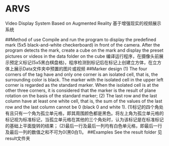 # ARVS
Video Display System Based on Augmented Reality
基于增强现实的视频展示系统

##Method of use
Compile and run the program to display the predefined mark (5x5 black-and-white checkerboard) in front of the camera. After the program detects the mark, create a cube on the mark and display the preset pictures or videos in the data folder on the cube
编译运行程序，在摄像头前展示预定义标记(5x5黑白棋盘格)，程序检测到标记后在标记上创建立方体，在立方体上展示Data文件夹中预置的图片或视频
##Marker design
(1) The four corners of the tag have and only one corner is an isolated cell, that is, the surrounding color is black. The marker with the isolated cell in the upper left corner is regarded as the standard marker. When the isolated cell is at the other three corners, it is considered that the marker is the result of plane rotation on the basis of the standard marker;
(2) The last row and the last column have at least one white cell, that is, the sum of the values of the last row and the last column cannot be 0 (black 0 and white 1).
(1)标记的四个角处有且只有一个角为孤立单元格，即其周围颜色都是黑色。将左上角为孤立单元格的标记视为标准标记，当孤立单元格在其他的三个角处时，认为该标记是在标准标记的基础上平面旋转的结果；
(2)最后一行及最后一列均有白色单元格，即最后一行及最后一列的数值之和不可为0(黑0白1)。
##Examples
See the result folder
见result文件夹

